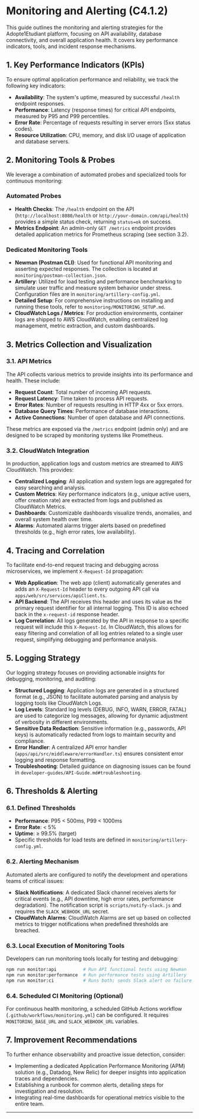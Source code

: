 # Monitoring and Alerting (C4.1.2)

This guide outlines the monitoring and alerting strategies for the Adopte1Etudiant platform, focusing on API availability, database connectivity, and overall application health. It covers key performance indicators, tools, and incident response mechanisms.

## 1. Key Performance Indicators (KPIs)

To ensure optimal application performance and reliability, we track the following key indicators:

- **Availability**: The system's uptime, measured by successful `/health` endpoint responses.
- **Performance**: Latency (response times) for critical API endpoints, measured by P95 and P99 percentiles.
- **Error Rate**: Percentage of requests resulting in server errors (5xx status codes).
- **Resource Utilization**: CPU, memory, and disk I/O usage of application and database servers.

## 2. Monitoring Tools & Probes

We leverage a combination of automated probes and specialized tools for continuous monitoring:

### Automated Probes
- **Health Checks**: The `/health` endpoint on the API (`http://localhost:8080/health` or `http://your-domain.com/api/health`) provides a simple status check, returning `status=ok` on success.
- **Metrics Endpoint**: An admin-only `GET /metrics` endpoint provides detailed application metrics for Prometheus scraping (see section 3.2).

### Dedicated Monitoring Tools
- **Newman (Postman CLI)**: Used for functional API monitoring and asserting expected responses. The collection is located at `monitoring/postman-collection.json`.
- **Artillery**: Utilized for load testing and performance benchmarking to simulate user traffic and measure system behavior under stress. Configuration files are in `monitoring/artillery-config.yml`.
- **Detailed Setup**: For comprehensive instructions on installing and running these tools, refer to `monitoring/MONITORING_SETUP.md`.
- **CloudWatch Logs / Metrics**: For production environments, container logs are shipped to AWS CloudWatch, enabling centralized log management, metric extraction, and custom dashboards.

## 3. Metrics Collection and Visualization

### 3.1. API Metrics
The API collects various metrics to provide insights into its performance and health. These include:

- **Request Count**: Total number of incoming API requests.
- **Request Latency**: Time taken to process API requests.
- **Error Rates**: Number of requests resulting in HTTP 4xx or 5xx errors.
- **Database Query Times**: Performance of database interactions.
- **Active Connections**: Number of open database and API connections.

These metrics are exposed via the `/metrics` endpoint (admin only) and are designed to be scraped by monitoring systems like Prometheus.

### 3.2. CloudWatch Integration
In production, application logs and custom metrics are streamed to AWS CloudWatch. This provides:

- **Centralized Logging**: All application and system logs are aggregated for easy searching and analysis.
- **Custom Metrics**: Key performance indicators (e.g., unique active users, offer creation rate) are extracted from logs and published as CloudWatch Metrics.
- **Dashboards**: Customizable dashboards visualize trends, anomalies, and overall system health over time.
- **Alarms**: Automated alarms trigger alerts based on predefined thresholds (e.g., high error rates, low availability).

## 4. Tracing and Correlation
To facilitate end-to-end request tracing and debugging across microservices, we implement `X-Request-Id` propagation:

- **Web Application**: The web app (client) automatically generates and adds an `X-Request-Id` header to every outgoing API call via `apps/web/src/services/apiClient.ts`.
- **API Backend**: The API receives this header and uses its value as the primary request identifier for all internal logging. This ID is also echoed back in the `x-request-id` response header.
- **Log Correlation**: All logs generated by the API in response to a specific request will include this `X-Request-Id`. In CloudWatch, this allows for easy filtering and correlation of all log entries related to a single user request, simplifying debugging and performance analysis.

## 5. Logging Strategy
Our logging strategy focuses on providing actionable insights for debugging, monitoring, and auditing:

- **Structured Logging**: Application logs are generated in a structured format (e.g., JSON) to facilitate automated parsing and analysis by logging tools like CloudWatch Logs.
- **Log Levels**: Standard log levels (DEBUG, INFO, WARN, ERROR, FATAL) are used to categorize log messages, allowing for dynamic adjustment of verbosity in different environments.
- **Sensitive Data Redaction**: Sensitive information (e.g., passwords, API keys) is automatically redacted from logs to maintain security and compliance.
- **Error Handler**: A centralized API error handler (`apps/api/src/middleware/errorHandler.ts`) ensures consistent error logging and response formatting.
- **Troubleshooting**: Detailed guidance on diagnosing issues can be found in `developer-guides/API-Guide.md#troubleshooting`.

## 6. Thresholds & Alerting

### 6.1. Defined Thresholds
- **Performance**: P95 < 500ms, P99 < 1000ms
- **Error Rate**: < 5%
- **Uptime**: ≥ 99.5% (target)
- Specific thresholds for load tests are defined in `monitoring/artillery-config.yml`.

### 6.2. Alerting Mechanism
Automated alerts are configured to notify the development and operations teams of critical issues:

- **Slack Notifications**: A dedicated Slack channel receives alerts for critical events (e.g., API downtime, high error rates, performance degradation). The notification script is `scripts/notify-slack.js` and requires the `SLACK_WEBHOOK_URL` secret.
- **CloudWatch Alarms**: CloudWatch Alarms are set up based on collected metrics to trigger notifications when predefined thresholds are breached.

### 6.3. Local Execution of Monitoring Tools
Developers can run monitoring tools locally for testing and debugging:

```bash
npm run monitor:api          # Run API functional tests using Newman
npm run monitor:performance  # Run performance tests using Artillery
npm run monitor:ci           # Runs both; sends Slack alert on failure if configured
```

### 6.4. Scheduled CI Monitoring (Optional)
For continuous health monitoring, a scheduled GitHub Actions workflow (`.github/workflows/monitoring.yml`) can be configured. It requires `MONITORING_BASE_URL` and `SLACK_WEBHOOK_URL` variables.

## 7. Improvement Recommendations

To further enhance observability and proactive issue detection, consider:
- Implementing a dedicated Application Performance Monitoring (APM) solution (e.g., Datadog, New Relic) for deeper insights into application traces and dependencies.
- Establishing a runbook for common alerts, detailing steps for investigation and resolution.
- Integrating real-time dashboards for operational metrics visible to the entire team.

---

